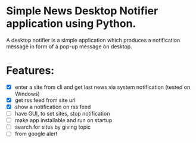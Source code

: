 # Simple News Desktop Notifier application using Python. 
A desktop notifier is a simple application which produces a notification message in form of a pop-up message on desktop.

# Features:
- [x] enter a site from cli and get last news via system notification (tested on Windows)
- [x] get rss feed from site url
- [x] show a notification on rss feed
- [ ] have GUI, to set sites, stop notification
- [ ] make app installable and run on startup
- [ ] search for sites by giving topic
- [ ] from google alert
